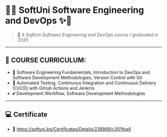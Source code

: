 # 🌸✨ SoftUni Software Engineering and DevOps ✨🌸

> 💞 *A SoftUni Software Engineering and DevOps course I graduated in 2025*

---

## 🎀 COURSE CURRICULUM:

- 💖 Software Engineering Fundamentals, Introduction to DevOps and Software Development Methodologies, Version Control with Git 
- 🎀 Automated Testing, Continuous Integration and Continuous Delivery (CI/CD) with GiHub Actions and Jenkins
- 💕 Development Workflow, Software Development Methodologies

---

## 💻 Certificate

- 🌷 https://softuni.bg/Certificates/Details/238869/c301fea6
